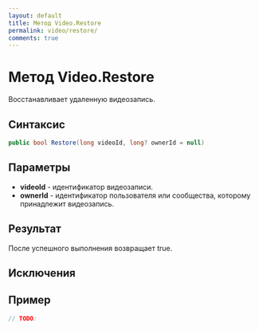 ```yaml
---
layout: default
title: Метод Video.Restore
permalink: video/restore/
comments: true
---
```

# Метод Video.Restore
Восстанавливает удаленную видеозапись.

## Синтаксис
```csharp
public bool Restore(long videoId, long? ownerId = null)
```

## Параметры
+ **videoId** - идентификатор видеозаписи.
+ **ownerId** - идентификатор пользователя или сообщества, которому принадлежит видеозапись.

## Результат
После успешного выполнения возвращает true.

## Исключения

## Пример
```csharp
// TODO:
```
